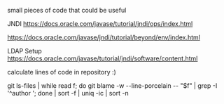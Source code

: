 small pieces of code that could be useful

JNDI
https://docs.oracle.com/javase/tutorial/jndi/ops/index.html

https://docs.oracle.com/javase/jndi/tutorial/beyond/env/index.html

LDAP Setup
https://docs.oracle.com/javase/tutorial/jndi/software/content.html

calculate lines of code in repository :)

git ls-files | while read f; do git blame -w --line-porcelain -- "$f" | grep -I '^author '; done | sort -f | uniq -ic | sort -n
